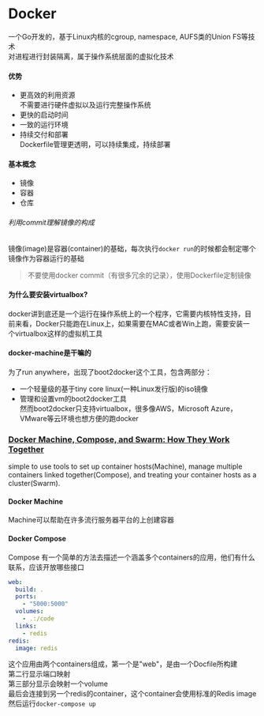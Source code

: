 # Docker
一个Go开发的，基于Linux内核的cgroup, namespace, AUFS类的Union FS等技术  
对进程进行封装隔离，属于操作系统层面的虚拟化技术  

#### 优势
- 更高效的利用资源   
  不需要进行硬件虚拟以及运行完整操作系统  
- 更快的启动时间  
- 一致的运行环境  
- 持续交付和部署  
  Dockerfile管理更透明，可以持续集成，持续部署  

#### 基本概念
- 镜像  
- 容器  
- 仓库  

###### 利用commit理解镜像的构成  
镜像(image)是容器(container)的基础，每次执行`docker run`的时候都会制定哪个镜像作为容器运行的基础  

> 不要使用docker commit（有很多冗余的记录），使用Dockerfile定制镜像  

#### 为什么要安装virtualbox?
docker讲到底还是一个运行在操作系统上的一个程序，它需要内核特性支持，目前来看，Docker只能跑在Linux上，如果需要在MAC或者Win上跑，需要安装一个virtualbox这样的虚拟机工具  

#### docker-machine是干嘛的
为了run anywhere，出现了boot2docker这个工具，包含两部分：
  - 一个轻量级的基于tiny core linux(一种Linux发行版)的iso镜像  
  - 管理和设置vm的boot2docker工具  
然而boot2docker只支持virtualbox，很多像AWS，Microsoft Azure，VMware等云环境也想方便的跑docker  



### [Docker Machine, Compose, and Swarm: How They Work Together](https://blog.codeship.com/docker-machine-compose-and-swarm-how-they-work-together/)
simple to use tools to set up container hosts(Machine), manage multiple containers linked together(Compose), and treating your container hosts as a cluster(Swarm).  

#### Docker Machine
Machine可以帮助在许多流行服务器平台的上创建容器

#### Docker Compose
Compose 有一个简单的方法去描述一个涵盖多个containers的应用，他们有什么联系，应该开放哪些接口  
```yaml
web:
  build: .
  ports:
    - "5000:5000"
  volumes:
    - .:/code
  links:
    - redis
redis:
  image: redis
```
这个应用由两个containers组成，第一个是"web"，是由一个Docfile所构建  
第二行显示端口映射  
第三部分显示会映射一个volume  
最后会连接到另一个redis的container，这个container会使用标准的Redis image
然后运行`docker-compose up`

